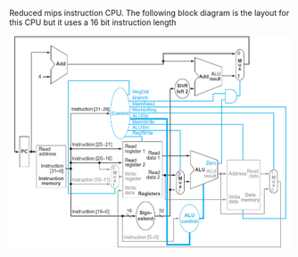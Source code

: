 Reduced mips instruction CPU. The following block diagram is the layout for this CPU but it uses a 16 bit instruction length

![blockdiagram_cpu](https://github.com/TheProgrammingWizzard/CpE142_MIPs_CPU_limited_nonpipline/blob/master/imgs/block.png)
